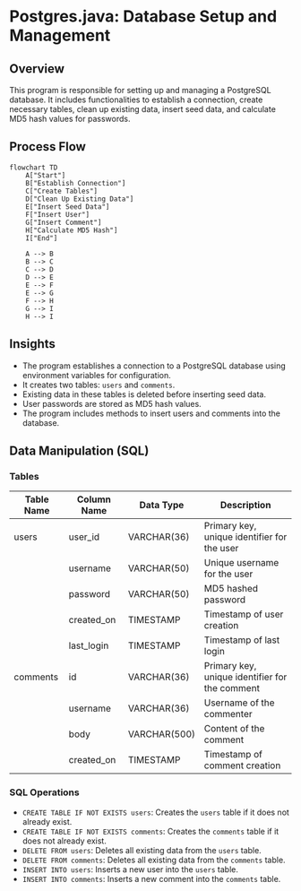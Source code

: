 # Postgres.java: Database Setup and Management

## Overview

This program is responsible for setting up and managing a PostgreSQL database. It includes functionalities to establish a connection, create necessary tables, clean up existing data, insert seed data, and calculate MD5 hash values for passwords.

## Process Flow

```mermaid
flowchart TD
    A["Start"]
    B["Establish Connection"]
    C["Create Tables"]
    D["Clean Up Existing Data"]
    E["Insert Seed Data"]
    F["Insert User"]
    G["Insert Comment"]
    H["Calculate MD5 Hash"]
    I["End"]

    A --> B
    B --> C
    C --> D
    D --> E
    E --> F
    E --> G
    F --> H
    G --> I
    H --> I
```

## Insights

- The program establishes a connection to a PostgreSQL database using environment variables for configuration.
- It creates two tables: `users` and `comments`.
- Existing data in these tables is deleted before inserting seed data.
- User passwords are stored as MD5 hash values.
- The program includes methods to insert users and comments into the database.

## Data Manipulation (SQL)

### Tables

| Table Name | Column Name | Data Type | Description |
|------------|-------------|-----------|-------------|
| users      | user_id     | VARCHAR(36) | Primary key, unique identifier for the user |
|            | username    | VARCHAR(50) | Unique username for the user |
|            | password    | VARCHAR(50) | MD5 hashed password |
|            | created_on  | TIMESTAMP   | Timestamp of user creation |
|            | last_login  | TIMESTAMP   | Timestamp of last login |
| comments   | id          | VARCHAR(36) | Primary key, unique identifier for the comment |
|            | username    | VARCHAR(36) | Username of the commenter |
|            | body        | VARCHAR(500)| Content of the comment |
|            | created_on  | TIMESTAMP   | Timestamp of comment creation |

### SQL Operations

- `CREATE TABLE IF NOT EXISTS users`: Creates the `users` table if it does not already exist.
- `CREATE TABLE IF NOT EXISTS comments`: Creates the `comments` table if it does not already exist.
- `DELETE FROM users`: Deletes all existing data from the `users` table.
- `DELETE FROM comments`: Deletes all existing data from the `comments` table.
- `INSERT INTO users`: Inserts a new user into the `users` table.
- `INSERT INTO comments`: Inserts a new comment into the `comments` table.
